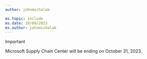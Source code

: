 ```yaml
---
author: johnmichalak

ms.topic: include
ms.date: 10/09/2023
ms.author: johnmichalak
---
```


> [!IMPORTANT]
> Microsoft Supply Chain Center will be ending on October 31, 2023.
